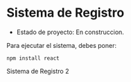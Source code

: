 <h1>Sistema de Registro</h1>

- Estado de proyecto: En construccion.

Para ejecutar el sistema, debes poner:

```npm install react```

Sistema de Registro 2
